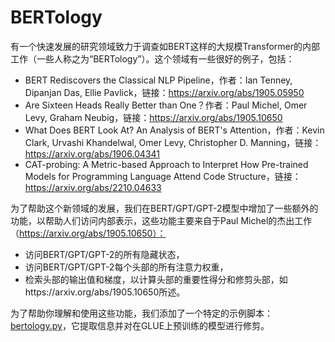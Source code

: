 <!--版权2020年Marianne J. McQueen.保留所有权利。

根据Apache许可证2.0版（“许可证”）获得许可;除非符合许可证，否则你不得使用此文件。
你可以在以下网址获取许可证的副本

http://www.apache.org/licenses/LICENSE-2.0

除非适用法律要求或书面同意，否则以"原样"分发的软件不附带任何明示或暗示的保证或条件。
有关特定语言的特定许可证的详细信息和限制，请参阅许可证。

⚠️注意，此文件以Markdown格式提供，但包含特定于我们的文档生成器（类似于MDX）的语法，可能无法在Markdown查看器中正确呈现。

-->

# BERTology

有一个快速发展的研究领域致力于调查如BERT这样的大规模Transformer的内部工作（一些人称之为“BERTology”）。这个领域有一些很好的例子，包括：

- BERT Rediscovers the Classical NLP Pipeline，作者：Ian Tenney, Dipanjan Das, Ellie Pavlick，链接：https://arxiv.org/abs/1905.05950
- Are Sixteen Heads Really Better than One？作者：Paul Michel, Omer Levy, Graham Neubig，链接：https://arxiv.org/abs/1905.10650
- What Does BERT Look At? An Analysis of BERT's Attention，作者：Kevin Clark, Urvashi Khandelwal, Omer Levy, Christopher D. Manning，链接：https://arxiv.org/abs/1906.04341
- CAT-probing: A Metric-based Approach to Interpret How Pre-trained Models for Programming Language Attend Code Structure，链接：https://arxiv.org/abs/2210.04633

为了帮助这个新领域的发展，我们在BERT/GPT/GPT-2模型中增加了一些额外的功能，以帮助人们访问内部表示，这些功能主要来自于Paul Michel的杰出工作（https://arxiv.org/abs/1905.10650）：

- 访问BERT/GPT/GPT-2的所有隐藏状态，
- 访问BERT/GPT/GPT-2每个头部的所有注意力权重，
- 检索头部的输出值和梯度，以计算头部的重要性得分和修剪头部，如https://arxiv.org/abs/1905.10650所述。

为了帮助你理解和使用这些功能，我们添加了一个特定的示例脚本：[bertology.py](https://github.com/huggingface/transformers/tree/main/examples/research_projects/bertology/run_bertology.py)，它提取信息并对在GLUE上预训练的模型进行修剪。